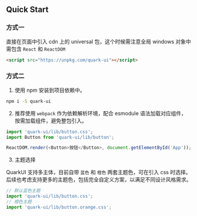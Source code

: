 ## Quick Start

### 方式一

直接在页面中引入 cdn 上的 universal 包，这个时候需注意全局 windows 对象中需包含 `React` 和 `ReactDOM`

```html
<script src="https://unpkg.com/quark-ui"></script>
``` 


### 方式二

1. 使用 npm 安装到项目依赖中。

```sh
npm i -S quark-ui
```

2. 推荐使用 `webpack` 作为依赖解析环境，配合 esmodule 语法加载对应组件，按需加载组件，避免整包引入。

```js
import 'quark-ui/lib/button.css';
import Button from 'quark-ui/lib/button';

ReactDOM.render(<Button>按钮</Button>, document.getElementById('App'));
``` 

3. 主题选择

QuarkUI 支持多主体，目前自带 `蓝色` 和 `橙色` 两套主题色，可在引入 css 时选择。
后续也考虑支持更多的主题色，包括完全自定义方案，以满足不同设计风格需求。

```js
// 默认蓝色主题
import 'quark-ui/lib/button.css';
// 橙色主题
import 'quark-ui/lib/button.orange.css';
```